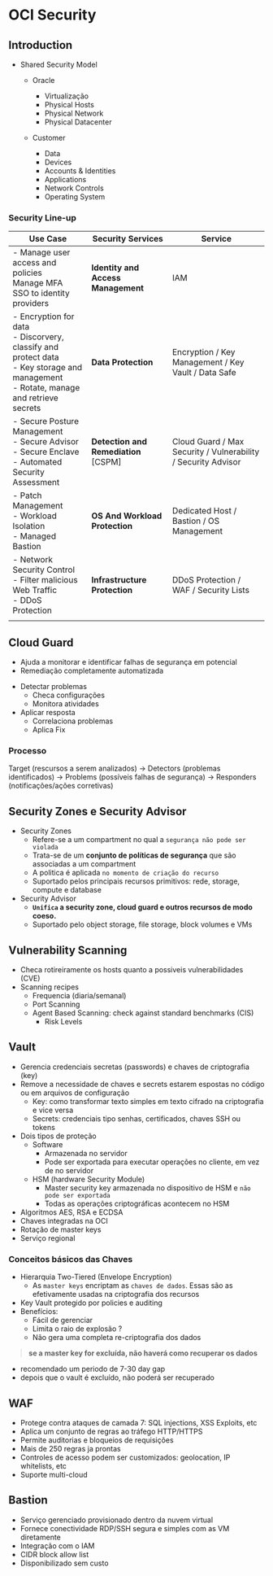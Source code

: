 # OCI Security

## Introduction
- Shared Security Model
  - Oracle
    * Virtualização
    * Physical Hosts
    * Physical Network
    * Physical Datacenter

  - Customer
    * Data
    * Devices
    * Accounts & Identities
    * Applications
    * Network Controls
    * Operating System

### Security Line-up


| Use Case | Security Services | Service |
| - | - | - |
| - Manage user access and policies <br> Manage MFA <br> SSO to identity providers | **Identity and Access Management** | IAM | 
|- Encryption for data <br> - Discorvery, classify and protect data <br> - Key storage and management <br> - Rotate, manage and retrieve secrets | **Data Protection** | Encryption / Key Management / Key Vault / Data Safe |
|- Secure Posture Management <br> - Secure Advisor <br> - Secure Enclave <br> - Automated Security Assessment | **Detection and Remediation** [CSPM] | Cloud Guard / Max Security / Vulnerability / Security Advisor | 
| - Patch Management <br> - Workload Isolation <br> - Managed Bastion | **OS And Workload Protection** | Dedicated Host / Bastion / OS Management |
| - Network Security Control <br> - Filter malicious Web Traffic <br> - DDoS Protection | **Infrastructure Protection** | DDoS Protection / WAF / Security Lists | 
|  |  |  |


## Cloud Guard
- Ajuda a monitorar e identificar falhas de segurança em potencial
- Remediação completamente automatizada
* Detectar problemas
   - Checa configurações
   - Monitora atividades
* Aplicar resposta
  - Correlaciona problemas
  - Aplica Fix

### Processo
Target (rescursos a serem analizados) &rarr; Detectors (problemas identificados) &rarr; Problems (possíveis falhas de segurança) &rarr; Responders (notificações/ações corretivas)


## Security Zones e Security Advisor
- Security Zones
  - Refere-se a um compartment no qual a `segurança não pode ser violada`
  - Trata-se de um **conjunto de políticas de segurança** que são associadas a um compartment
  - A politica é aplicada `no momento de criação do recurso`
  * Suportado pelos principais recursos primitivos: rede, storage, compute e database
- Security Advisor
  - **`Unifica` a security zone, cloud guard e outros recursos de modo coeso.**
  * Suportado pelo object storage, file storage, block volumes e VMs


## Vulnerability Scanning
- Checa rotireiramente os hosts quanto a possiveis vulnerabilidades (CVE)
- Scanning recipes
  * Frequencia (diaria/semanal)
  * Port Scanning
  * Agent Based Scanning: check against standard benchmarks (CIS)
    - Risk Levels

## Vault
- Gerencia credenciais secretas (passwords) e chaves de criptografia (key)
- Remove a necessidade de chaves e secrets estarem espostas no código ou em arquivos de configuração
  - Key: como transformar texto simples em texto cifrado na criptografia e vice versa
  - Secrets: credenciais tipo senhas, certificados, chaves SSH ou tokens
- Dois tipos de proteção
  - Software
    - Armazenada no servidor
    - Pode ser exportada para executar operações no cliente, em vez de no servidor
  - HSM (hardware Security Module)
    - Master security key armazenada no dispositivo de HSM e `não pode ser exportada`
    - Todas as operações criptográficas acontecem no HSM
- Algoritmos AES, RSA e ECDSA
- Chaves integradas na OCI
- Rotação de master keys
- Serviço regional

### Conceitos básicos das Chaves
- Hierarquia Two-Tiered (Envelope Encryption)
  - As `master keys` encriptam as `chaves de dados`. Essas são as efetivamente usadas na criptografia dos recursos
- Key Vault protegido por policies e auditing
- Benefícios:
  - Fácil de gerenciar
  - Limita o raio de explosão ?
  - Não gera uma completa re-criptografia dos dados
> **se a master key for excluída, não haverá como recuperar os dados**
- recomendado um periodo de 7-30 day gap
- depois que o vault é excluído, não poderá ser recuperado

## WAF

- Protege contra ataques de camada 7: SQL injections, XSS Exploits, etc
- Aplica um conjunto de regras ao tráfego HTTP/HTTPS
- Permite auditorias e bloqueios de requisições
- Mais de 250 regras ja prontas
- Controles de acesso podem ser customizados: geolocation, IP whitelists, etc
- Suporte multi-cloud


## Bastion
- Serviço gerenciado provisionado dentro da nuvem virtual
- Fornece conectividade RDP/SSH segura e simples com as VM diretamente
- Integração com o IAM
- CIDR block allow list
- Disponibilizado sem custo
